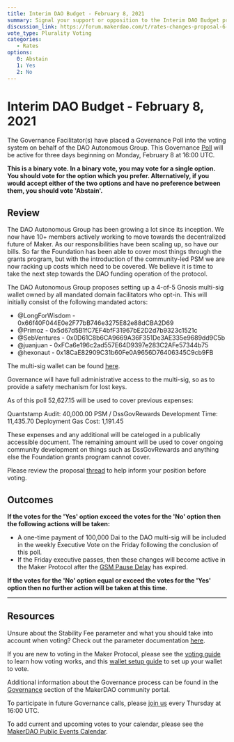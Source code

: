 ```yaml
---
title: Interim DAO Budget - February 8, 2021
summary: Signal your support or opposition to the Interim DAO Budget proposal in this poll.
discussion_link: https://forum.makerdao.com/t/rates-changes-proposal-6-jan-2021/5948
vote_type: Plurality Voting
categories:
   - Rates
options:
   0: Abstain
   1: Yes
   2: No
---
```

# Interim DAO Budget - February 8, 2021

The Governance Facilitator(s) have placed a Governance Poll into the voting system on behalf of the DAO Autonomous Group. This Governance [Poll](https://community-development.makerdao.com/en/learn/governance/on-chain-gov) will be active for three days beginning on Monday, February 8 at 16:00 UTC.

**This is a binary vote. In a binary vote, you may vote for a single option. You should vote for the option which you prefer. Alternatively, if you would accept either of the two options and have no preference between them, you should vote 'Abstain'.**

## Review

The DAO Autonomous Group has been growing a lot since its inception. We now have 10+ members actively working to move towards the decentralized future of Maker. As our responsibilities have been scaling up, so have our bills. So far the Foundation has been able to cover most things through the grants program, but with the introduction of the community-led PSM we are now racking up costs which need to be covered. We believe it is time to take the next step towards the DAO funding operation of the protocol.

The DAO Autonomous Group proposes setting up a 4-of-5 Gnosis multi-sig wallet owned by all mandated domain facilitators who opt-in. This will initially consist of the following mandated actors:

 * @LongForWisdom - 0x66f40F044E0e2F77bB746e3275E82e88dCBA2D69
 * @Primoz - 0x5d67d5B1fC7EF4bfF31967bE2D2d7b9323c1521c
 * @SebVentures - 0x0D61C8b6CA9669A36F351De3AE335e9689dd9C5b
 * @juanjuan - 0xFCa6e196c2ad557E64D9397e283C2AFe57344b75
 * @hexonaut - 0x18CaE82909C31b60Fe0A9656D76406345C9cb9FB

The multi-sig wallet can be found [here](https://etherscan.io/address/0x73f09254a81e1F835Ee442d1b3262c1f1d7A13ff#code).

Governance will have full administrative access to the multi-sig, so as to provide a safety mechanism for lost keys.

As of this poll 52,627.15 will be used to cover previous expenses:

Quantstamp Audit: 40,000.00
PSM / DssGovRewards Development Time: 11,435.70
Deployment Gas Cost: 1,191.45

These expenses and any additional will be cateloged in a publically accessible document. The remaining amount will be used to cover ongoing community development on things such as DssGovRewards and anything else the Foundation grants program cannot cover.

Please review the proposal [thread](https://forum.makerdao.com/t/signal-request-interim-dao-operating-budget/5924) to help inform your position before voting.

## Outcomes

**If the votes for the 'Yes' option exceed the votes for the 'No' option then the following actions will be taken:**
* A one-time payment of 100,000 Dai to the DAO multi-sig will be included in the weekly Executive Vote on the Friday following the conclusion of this poll.
* If the Friday executive passes, then these changes will become active in the Maker Protocol after the [GSM Pause Delay](https://community-development.makerdao.com/en/learn/governance/param-gsm-pause-delay) has expired.

**If the votes for the 'No' option equal or exceed the votes for the 'Yes' option then no further action will be taken at this time.**

---

## Resources

Unsure about the Stability Fee parameter and what you should take into account when voting? Check out the parameter documentation [here](https://community-development.makerdao.com/en/learn/governance/param-stability-fee).

If you are new to voting in the Maker Protocol, please see the [voting guide](https://community-development.makerdao.com/en/learn/governance/how-voting-works/) to learn how voting works, and this [wallet setup guide](https://community-development.makerdao.com/en/learn/governance/voting-setup/) to set up your wallet to vote.

Additional information about the Governance process can be found in the [Governance](https://community-development.makerdao.com/en/learn/governance) section of the MakerDAO community portal.

To participate in future Governance calls, please [join us](https://github.com/makerdao/community/tree/master/governance/governance-and-risk-meetings) every Thursday at 16:00 UTC.

To add current and upcoming votes to your calendar, please see the [MakerDAO Public Events Calendar](https://calendar.google.com/calendar/embed?src=makerdao.com_3efhm2ghipksegl009ktniomdk%40group.calendar.google.com&ctz=UTC&mode=week&showCalendars=0&showPrint=0).
